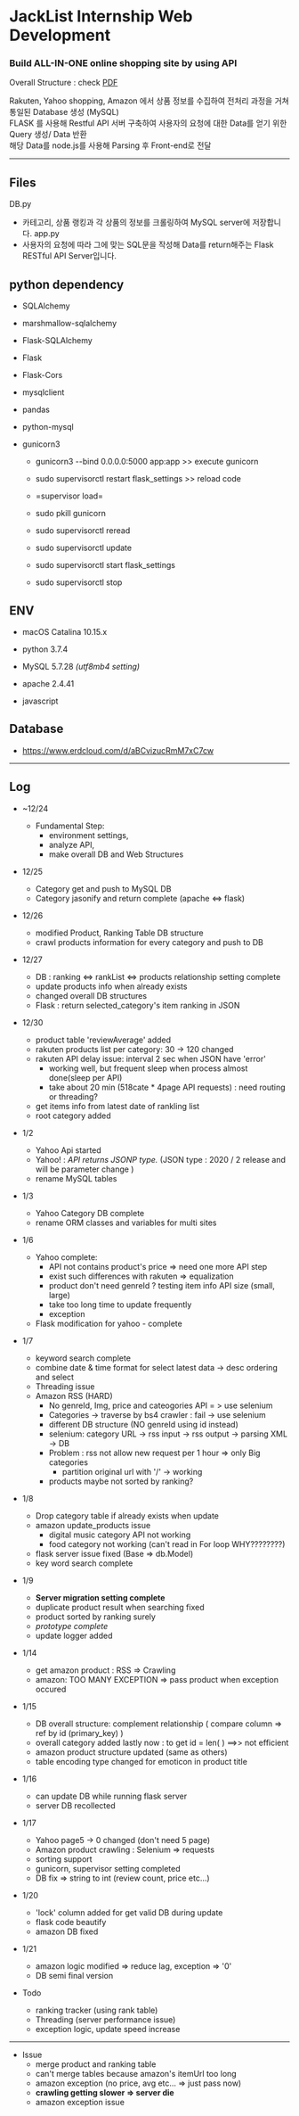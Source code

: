 # JackList Internship Web Development
### Build ALL-IN-ONE online shopping site by using API
  Overall Structure : check [PDF](https://github.com/PyoJunCode/JackList/blob/master/jacklist_backend.pdf) <br>
  
  Rakuten, Yahoo shopping, Amazon 에서 상품 정보를 수집하여 전처리 과정을 거쳐 통일된 Database 생성 (MySQL) <br>
  FLASK 를 사용해 Restful API 서버 구축하여 사용자의 요청에 대한 Data를 얻기 위한 Query 생성/ Data 반환 <br>
  해당 Data를 node.js를 사용해 Parsing 후 Front-end로 전달 <br>
  
---

## Files

DB.py
  - 카테고리, 상품 랭킹과 각 상품의 정보를 크롤링하여 MySQL server에 저장합니다. 
app.py
  - 사용자의 요청에 따라 그에 맞는 SQL문을 작성해 Data를 return해주는 Flask RESTful API Server입니다.


## python dependency

  * SQLAlchemy
  
  * marshmallow-sqlalchemy
  
  * Flask-SQLAlchemy
  
  * Flask
  
  * Flask-Cors
  
  * mysqlclient
  
  * pandas
  
  * python-mysql
  
  * gunicorn3
    - gunicorn3 --bind 0.0.0.0:5000 app:app >> execute gunicorn
  
    - sudo supervisorctl restart flask_settings >> reload code
  
    - =supervisor load=
  
    -  sudo pkill gunicorn
  
    - sudo supervisorctl reread
  
    - sudo supervisorctl update
  
    - sudo supervisorctl start flask_settings
    
    - sudo supervisorctl stop

 
## ENV

* macOS Catalina 10.15.x
 
 * python 3.7.4
 
 * MySQL 5.7.28 *(utf8mb4 setting)*
 
 * apache 2.4.41
 
 * javascript




## Database

 * https://www.erdcloud.com/d/aBCvizucRmM7xC7cw
 
---
## Log

 * ~12/24
   - Fundamental Step:
     - environment settings, 
     - analyze API, 
     - make overall DB and Web Structures
 * 12/25 
   - Category get and push to MySQL DB
   - Category jasonify and return complete (apache <=> flask)
 * 12/26
   - modified Product, Ranking Table DB  structure
   - crawl products information for every category and push to DB
 * 12/27
   - DB : ranking <=> rankList <=> products relationship setting complete
   - update products info when already exists
   - changed overall DB structures
   - Flask : return selected_category's item ranking in JSON
   
 * 12/30
   - product table 'reviewAverage' added
   - rakuten products list per category:  30 -> 120 changed
   - rakuten API delay issue: interval 2 sec when JSON have 'error'
     - working well, but frequent sleep when process almost done(sleep per API)
     - take about 20 min (518cate * 4page API requests)  : need routing or threading?
   - get items info from latest date of rankling list 
   - root category added 
   
 * 1/2
   - Yahoo Api started
   - Yahoo! : *API returns JSONP type.* (JSON type : 2020 / 2 release and will be parameter change )
   - rename MySQL tables 
   
 * 1/3
   - Yahoo Category DB complete
   - rename ORM classes and variables for multi sites
   
 * 1/6
   - Yahoo complete:
     - API not contains product's price => need one more API step 
     - exist such differences with rakuten => equalization
     - product don't need genreId ? testing item info API size (small, large)
     - take too long time to update frequently
     - exception 
   - Flask modification for yahoo - complete

  * 1/7
    - keyword search complete
    - combine date & time format for select latest data ->  desc ordering and select
    - Threading issue
    - Amazon RSS (HARD)
      - No genreId, Img, price and cateogories API = > use selenium
      - Categories -> traverse by bs4 crawler : fail -> use selenium
      - different DB structure (NO genreId using id instead)
      - selenium: category URL -> rss input -> rss output -> parsing XML -> DB
      - Problem : rss not allow new request per 1 hour => only Big categories
        - partition original url with '/' -> working
      - products maybe not sorted by ranking?
      
  * 1/8
    - Drop category table if already exists when update
    - amazon update_products issue 
      - digital music category API not working
      - food category not working (can't read in For loop  WHY????????)
    -  flask server issue fixed (Base => db.Model)
    - key word search complete
    
  * 1/9
    - **Server migration setting complete**
    - duplicate product result when searching fixed
    - product sorted by ranking surely
    - *prototype complete*
    - update logger added
    
  * 1/14 
    - get amazon product : RSS => Crawling
    - amazon: TOO MANY EXCEPTION => pass product when exception occured
    
  * 1/15
    - DB overall structure: complement relationship ( compare column => ref by id (primary_key) )
    - overall category added lastly now : to get id = len( ) ==>> not efficient
    - amazon product structure updated (same as others)
    - table encoding type changed for emoticon in product title
    
  * 1/16
    - can update DB while running flask server
    - server DB recollected
    
    
  * 1/17
    - Yahoo page5 -> 0 changed (don't need 5 page)
    - Amazon product crawling :  Selenium => requests
    - sorting support
    - gunicorn, supervisor setting completed
    - DB fix => string to int (review count, price etc...)
    
  * 1/20
    - 'lock' column added for get valid DB during update
    - flask code beautify 
    - amazon DB fixed
    
  * 1/21
    - amazon logic modified => reduce lag, exception => '0'
    - DB semi final version
    
    
  * Todo
    - ranking tracker (using rank table)
    - Threading (server performance issue)
    - exception logic, update speed increase
    
---    

  * Issue
    - merge product and ranking table
    - can't merge tables because amazon's itemUrl too long 
    - amazon exception (no price, avg etc... => just pass now)
    - **crawling getting slower => server die**
    - amazon exception issue
